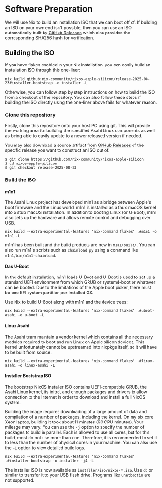 # Software Preparation

We will use Nix to build an installation ISO that we can boot off of. If building an ISO on your own end isn't possible, then you can use an ISO automatically built by [GitHub Releases](https://github.com/nix-community/nixos-apple-silicon/releases) which also provides the corresponding SHA256 hash for verification.

## Building the ISO

If you have flakes enabled in your Nix installation: you can easily build an installation ISO through this one-liner:

```shellsession
nix build github:nix-community/nixos-apple-silicon/release-2025-08-23#installer-bootstrap -o installer -L
```

Otherwise, you can follow step by step instructions on how to build the ISO from a checkout of the repository. You can also follow these steps if building the ISO directly using the one-liner above fails for whatever reason.

### Clone this repository

Firstly, clone this repository onto your host PC using git. This will provide the working area for building the specified Asahi Linux components as well as being able to easily update to a newer released version if needed.

You may also download a source artifact from  [GitHub Releases](https://github.com/nix-community/nixos-apple-silicon/releases) of the specific release you want to construct an ISO out of.

```shellsession
$ git clone https://github.com/nix-community/nixos-apple-silicon
$ cd nixos-apple-silicon
$ git checkout release-2025-08-23
```

### Build the ISO

#### m1n1

The Asahi Linux project has developed m1n1 as a bridge between Apple's boot firmware and the Linux world. m1n1 is installed as a faux macOS kernel into a stub macOS installation. In addition to booting Linux (or U-Boot), m1n1 also sets up the hardware and allows remote control and debugging over USB.

```shellsession
nix build --extra-experimental-features 'nix-command flakes' .#m1n1 -o m1n1 -L
```

m1n1 has been built and the build products are now in `m1n1/build/`. You can also run m1n1's scripts such as `chainload.py` using a command like `m1n1/bin/m1n1-chainload`.

#### Das U-Boot

In the default installation, m1n1 loads U-Boot and U-Boot is used to set up a standard UEFI environment from which GRUB or systemd-boot or whatever can be booted. Due to the limitations of the Apple boot picker, there must be one EFI system partition per installed OS.

Use Nix to build U-Boot along with m1n1 and the device trees:

```
nix build --extra-experimental-features 'nix-command flakes' .#uboot-asahi -o u-boot -L
```

#### Linux Asahi

The Asahi team maintain a vendor kernel which contains all the necessary modules required to boot and run Linux on Apple silicon devices. This kernel unfortunately cannot be upstreamed into nixpkgs itself, so it will have to be built from source.

```
nix build --extra-experimental-features 'nix-command flakes' .#linux-asahi -o linux-asahi -L
```

#### Installer Bootstrap ISO

The bootstrap NixOS installer ISO contains UEFI-compatible GRUB, the Asahi Linux kernel, its initrd, and enough packages and drivers to allow connection to the Internet in order to download and install a full NixOS system.

Building the image requires downloading of a large amount of data and compilation of a number of packages, including the kernel. On my six core Xeon laptop, building it took about 11 minutes (90 CPU minutes). Your mileage may vary. You can use the `-j` option to specify the number of packages to build in parallel. Each is allowed to use all cores, but for this build, most do not use more than one. Therefore, it is recommended to set it to less than the number of physical cores in your machine. You can also use the `-L` option to view detailed build logs.

```shellsession
nix build --extra-experimental-features 'nix-command flakes' .#installer-bootstrap -o installer -j4 -L
```

The installer ISO is now available as `installer/iso/nixos-*.iso`. Use `dd` or similar to transfer it to your USB flash drive. Programs like `unetbootin` are not supported.
